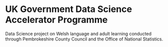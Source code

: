 
# UK Government Data Science Accelerator Programme

Data Science project on Welsh language and adult learning conducted through Pembrokeshire County Council
and the Office of National Statistics.
